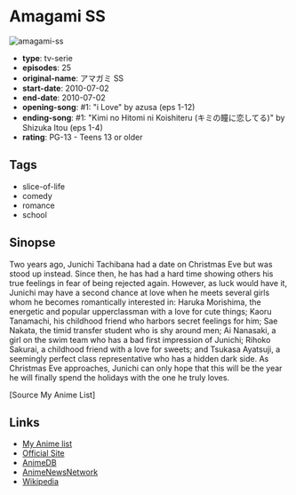 # Amagami SS

![amagami-ss](https://cdn.myanimelist.net/images/anime/10/78699.jpg)

-   **type**: tv-serie
-   **episodes**: 25
-   **original-name**: アマガミ SS
-   **start-date**: 2010-07-02
-   **end-date**: 2010-07-02
-   **opening-song**: #1: "i Love" by azusa (eps 1-12)
-   **ending-song**: #1: "Kimi no Hitomi ni Koishiteru (キミの瞳に恋してる)" by Shizuka Itou (eps 1-4)
-   **rating**: PG-13 - Teens 13 or older

## Tags

-   slice-of-life
-   comedy
-   romance
-   school

## Sinopse

Two years ago, Junichi Tachibana had a date on Christmas Eve but was stood up instead. Since then, he has had a hard time showing others his true feelings in fear of being rejected again. However, as luck would have it, Junichi may have a second chance at love when he meets several girls whom he becomes romantically interested in: Haruka Morishima, the energetic and popular upperclassman with a love for cute things; Kaoru Tanamachi, his childhood friend who harbors secret feelings for him; Sae Nakata, the timid transfer student who is shy around men; Ai Nanasaki, a girl on the swim team who has a bad first impression of Junichi; Rihoko Sakurai, a childhood friend with a love for sweets; and Tsukasa Ayatsuji, a seemingly perfect class representative who has a hidden dark side. As Christmas Eve approaches, Junichi can only hope that this will be the year he will finally spend the holidays with the one he truly loves.

[Source My Anime List]

## Links

-   [My Anime list](https://myanimelist.net/anime/8676/Amagami_SS)
-   [Official Site](http://www.tbs.co.jp/anime/amagami/1st/)
-   [AnimeDB](http://anidb.info/perl-bin/animedb.pl?show=anime&aid=7506)
-   [AnimeNewsNetwork](http://www.animenewsnetwork.com/encyclopedia/anime.php?id=11474)
-   [Wikipedia](http://en.wikipedia.org/wiki/Amagami)
